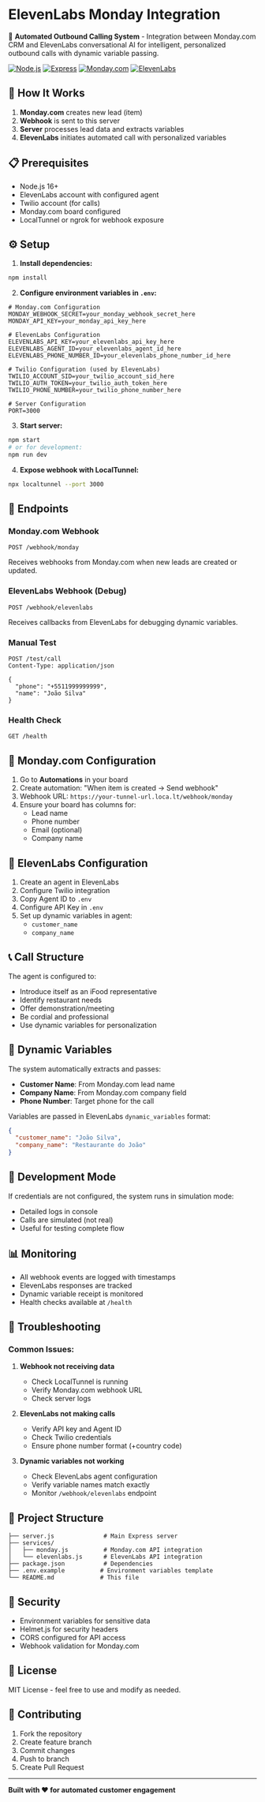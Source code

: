 # ElevenLabs Monday Integration

🤖 **Automated Outbound Calling System** - Integration between Monday.com CRM and ElevenLabs conversational AI for intelligent, personalized outbound calls with dynamic variable passing.

[![Node.js](https://img.shields.io/badge/Node.js-16+-green.svg)](https://nodejs.org/)
[![Express](https://img.shields.io/badge/Express-4.x-blue.svg)](https://expressjs.com/)
[![Monday.com](https://img.shields.io/badge/Monday.com-API-orange.svg)](https://monday.com/)
[![ElevenLabs](https://img.shields.io/badge/ElevenLabs-AI-purple.svg)](https://elevenlabs.io/)

## 🚀 How It Works

1. **Monday.com** creates new lead (item)
2. **Webhook** is sent to this server
3. **Server** processes lead data and extracts variables
4. **ElevenLabs** initiates automated call with personalized variables

## 📋 Prerequisites

- Node.js 16+
- ElevenLabs account with configured agent
- Twilio account (for calls)
- Monday.com board configured
- LocalTunnel or ngrok for webhook exposure

## ⚙️ Setup

1. **Install dependencies:**
```bash
npm install
```

2. **Configure environment variables in `.env`:**
```env
# Monday.com Configuration
MONDAY_WEBHOOK_SECRET=your_monday_webhook_secret_here
MONDAY_API_KEY=your_monday_api_key_here

# ElevenLabs Configuration
ELEVENLABS_API_KEY=your_elevenlabs_api_key_here
ELEVENLABS_AGENT_ID=your_elevenlabs_agent_id_here
ELEVENLABS_PHONE_NUMBER_ID=your_elevenlabs_phone_number_id_here

# Twilio Configuration (used by ElevenLabs)
TWILIO_ACCOUNT_SID=your_twilio_account_sid_here
TWILIO_AUTH_TOKEN=your_twilio_auth_token_here
TWILIO_PHONE_NUMBER=your_twilio_phone_number_here

# Server Configuration
PORT=3000
```

3. **Start server:**
```bash
npm start
# or for development:
npm run dev
```

4. **Expose webhook with LocalTunnel:**
```bash
npx localtunnel --port 3000
```

## 📡 Endpoints

### Monday.com Webhook
```
POST /webhook/monday
```
Receives webhooks from Monday.com when new leads are created or updated.

### ElevenLabs Webhook (Debug)
```
POST /webhook/elevenlabs
```
Receives callbacks from ElevenLabs for debugging dynamic variables.

### Manual Test
```
POST /test/call
Content-Type: application/json

{
  "phone": "+5511999999999",
  "name": "João Silva"
}
```

### Health Check
```
GET /health
```

## 🔧 Monday.com Configuration

1. Go to **Automations** in your board
2. Create automation: "When item is created → Send webhook"
3. Webhook URL: `https://your-tunnel-url.loca.lt/webhook/monday`
4. Ensure your board has columns for:
   - Lead name
   - Phone number
   - Email (optional)
   - Company name

## 🎯 ElevenLabs Configuration

1. Create an agent in ElevenLabs
2. Configure Twilio integration
3. Copy Agent ID to `.env`
4. Configure API Key in `.env`
5. Set up dynamic variables in agent:
   - `customer_name`
   - `company_name`

## 📞 Call Structure

The agent is configured to:
- Introduce itself as an iFood representative
- Identify restaurant needs
- Offer demonstration/meeting
- Be cordial and professional
- Use dynamic variables for personalization

## 🔄 Dynamic Variables

The system automatically extracts and passes:
- **Customer Name**: From Monday.com lead name
- **Company Name**: From Monday.com company field
- **Phone Number**: Target phone for the call

Variables are passed in ElevenLabs `dynamic_variables` format:
```json
{
  "customer_name": "João Silva",
  "company_name": "Restaurante do João"
}
```

## 🧪 Development Mode

If credentials are not configured, the system runs in simulation mode:
- Detailed logs in console
- Calls are simulated (not real)
- Useful for testing complete flow

## 📊 Monitoring

- All webhook events are logged with timestamps
- ElevenLabs responses are tracked
- Dynamic variable receipt is monitored
- Health checks available at `/health`

## 🚨 Troubleshooting

### Common Issues:

1. **Webhook not receiving data**
   - Check LocalTunnel is running
   - Verify Monday.com webhook URL
   - Check server logs

2. **ElevenLabs not making calls**
   - Verify API key and Agent ID
   - Check Twilio credentials
   - Ensure phone number format (+country code)

3. **Dynamic variables not working**
   - Check ElevenLabs agent configuration
   - Verify variable names match exactly
   - Monitor `/webhook/elevenlabs` endpoint

## 📁 Project Structure

```
├── server.js              # Main Express server
├── services/
│   ├── monday.js          # Monday.com API integration
│   └── elevenlabs.js      # ElevenLabs API integration
├── package.json           # Dependencies
├── .env.example          # Environment variables template
└── README.md             # This file
```

## 🔐 Security

- Environment variables for sensitive data
- Helmet.js for security headers
- CORS configured for API access
- Webhook validation for Monday.com

## 📝 License

MIT License - feel free to use and modify as needed.

## 🤝 Contributing

1. Fork the repository
2. Create feature branch
3. Commit changes
4. Push to branch
5. Create Pull Request

---

**Built with ❤️ for automated customer engagement**
